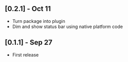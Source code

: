 ## [0.2.1] - Oct 11

* Turn package into plugin
* Dim and show status bar using native platform code


## [0.1.1] - Sep 27

* First release
